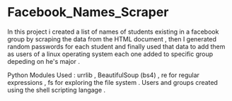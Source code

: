 # Facebook_Names_Scraper
 In this project i created a list of names of students existing in a facebook group by scraping the data from the HTML document , then I generated random passwords for each student and finally used that data to add them as users of a linux operating system each one added to specific group depeding on he's major .

Python Modules Used : urrlib , BeautifulSoup (bs4) , re for regular expressions , fs for exploring the file system .
Users and groups created using the shell scripting langage .
